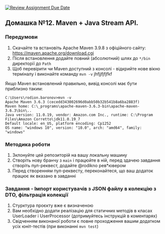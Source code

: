 [![Review Assignment Due Date](https://classroom.github.com/assets/deadline-readme-button-22041afd0340ce965d47ae6ef1cefeee28c7c493a6346c4f15d667ab976d596c.svg)](https://classroom.github.com/a/5GTM8zSz)
## Домашка №12. Maven + Java Stream API.

### Передумови
1. Скачайте та встановіть Apache Maven 3.9.8 з офіційного сайту: https://maven.apache.org/download.cgi
2. Після встановлення додайте повний (абсолютний) шлях до `*/bin` директорії до `Path`
3. Щоб перевірити чи Maven доступний з консолі - відкрийте нове вікно терміналу і виконайте команду `mvn -v`
jhfjjfjfjfkf

Якщо Maven встановлений правильно, вивід консолі має бути приблизно таким:
```shell
C:\Users\rodion.baronov>mvn -v
Apache Maven 3.6.3 (cecedd343002696d0abb50b32b541b8a6ba2883f)
Maven home: C:\_programs\apache-maven-3.6.3-bin\apache-maven-3.6.3\bin\..
Java version: 11.0.19, vendor: Amazon.com Inc., runtime: C:\Program Files\Amazon Corretto\jdk11.0.19_7
Default locale: en_US, platform encoding: Cp1252
OS name: "windows 10", version: "10.0", arch: "amd64", family: "windows"
```

### Методика роботи
1. Зклонуйте цей репозиторій на вашу локальну машину
2. Створіть нову бранчу з `main` і працюйте в ній, перед здачею завдання створіть пул-реквест, додайте @rodikno рев*ювером
3. Перед створенням пул-реквесту, переконайтеся, що ваш додаток працює як вказано в завданні


### Завдання - Імпорт користувачів з JSON файлу в колекцію з DTO, фільтрація колекції
1. Стурктура проєкту вже є визначеною
2. Вам необхідно додати реалізацію для статичних методів в класах UserLoader і UserProcessor (дотримуйтесь інструкцій в коментарях)
3. Свідченням виконаної роботи є повне проходження вашим додатком усіх юніт-тестів (при виконанні `mvn test`)
